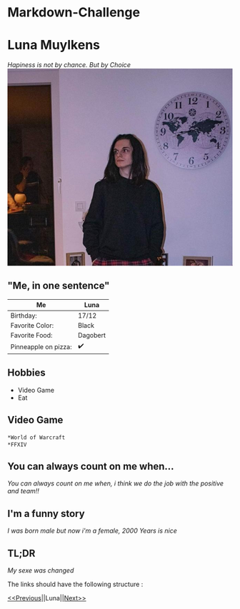 # Markdown-Challenge
Luna Muylkens
=============
_Hapiness is not by chance. But by Choice_
![](img.jpg "Luna Muylkens")
## "Me, in one sentence"

|Me                  |Luna               |
|--------------------|-------------------|
|Birthday:           |17/12              |
|Favorite Color:     |Black              |
|Favorite Food:      |Dagobert           |
|Pinneapple on pizza:|:heavy_check_mark: |

## Hobbies

* Video Game
* Eat

## Video Game 
    *World of Warcraft
    *FFXIV

## You can always count on me when...

_You can always count on me when, i think we do the job with the positive and team!!_

## I'm a funny story 

_I was born male but now i'm a female, 2000 Years is nice_

## TL;DR

_My sexe was changed_

The links should have the following structure : 

[<<Previous](#)||Luna||[Next>>](#)

